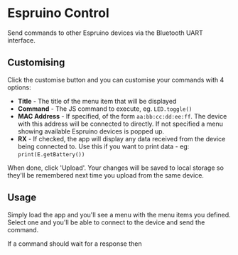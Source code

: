 # Espruino Control

Send commands to other Espruino devices via the Bluetooth UART interface.

## Customising

Click the customise button and you can customise your commands
with 4 options:


* **Title** - The title of the menu item that will be displayed
* **Command** - The JS command to execute, eg. `LED.toggle()`
* **MAC Address** - If specified, of the form `aa:bb:cc:dd:ee:ff`. The device
with this address will be connected to directly. If not specified a menu
showing available Espruino devices is popped up.
* **RX** - If checked, the app will display any data received from the
device being connected to. Use this if you want to print data - eg: `print(E.getBattery())`

When done, click 'Upload'. Your changes will be saved to local storage
so they'll be remembered next time you upload from the same device.

## Usage

Simply load the app and you'll see a menu with the menu items
you defined. Select one and you'll be able to connect to the device
and send the command.

If a command should wait for a response then
